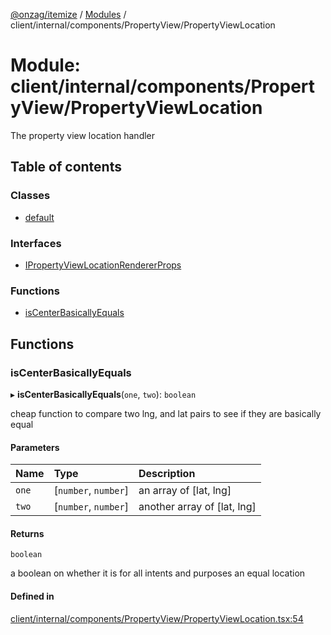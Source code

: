 [@onzag/itemize](../README.md) / [Modules](../modules.md) / client/internal/components/PropertyView/PropertyViewLocation

# Module: client/internal/components/PropertyView/PropertyViewLocation

The property view location handler

## Table of contents

### Classes

- [default](../classes/client_internal_components_PropertyView_PropertyViewLocation.default.md)

### Interfaces

- [IPropertyViewLocationRendererProps](../interfaces/client_internal_components_PropertyView_PropertyViewLocation.IPropertyViewLocationRendererProps.md)

### Functions

- [isCenterBasicallyEquals](client_internal_components_PropertyView_PropertyViewLocation.md#iscenterbasicallyequals)

## Functions

### isCenterBasicallyEquals

▸ **isCenterBasicallyEquals**(`one`, `two`): `boolean`

cheap function to compare two lng, and lat pairs to see
if they are basically equal

#### Parameters

| Name | Type | Description |
| :------ | :------ | :------ |
| `one` | [`number`, `number`] | an array of [lat, lng] |
| `two` | [`number`, `number`] | another array of [lat, lng] |

#### Returns

`boolean`

a boolean on whether it is for all intents and purposes an equal location

#### Defined in

[client/internal/components/PropertyView/PropertyViewLocation.tsx:54](https://github.com/onzag/itemize/blob/59702dd5/client/internal/components/PropertyView/PropertyViewLocation.tsx#L54)
